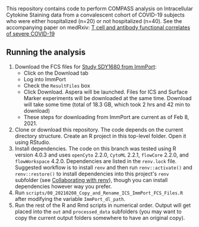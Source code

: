 This repository contains code to perform COMPASS analysis on Intracellular Cytokine Staining data from a convalescent cohort of COVID-19 subjects who were either hospitalized (n=20) or not hospitalized (n=40). See the accompanying paper on medRxiv: [T cell and antibody functional correlates of severe COVID-19](https://www.medrxiv.org/content/10.1101/2020.11.25.20235150v1)   

## Running the analysis  

1. Download the FCS files for [Study SDY1680 from ImmPort](https://www.immport.org/shared/study/SDY1680):  
    - Click on the Download tab  
    - Log into ImmPort  
    - Check the `ResultFiles` box  
    - Click Download. Aspera will be launched. Files for ICS and Surface Marker experiments will be downloaded at the same time. Download will take some time (total of 18.3 GB, which took 2 hrs and 42 min to download)  
    - These steps for downloading from ImmPort are current as of Feb 8, 2021.
2. Clone or download this repository. The code depends on the current directory structure. Create an R project in this top-level folder. Open it using RStudio.  
3. Install dependencies. The code on this branch was tested using R version 4.0.3 and uses `openCyto` 2.2.0, `CytoML` 2.2.1, `flowCore` 2.2.0, and `flowWorkspace` 4.2.0. Dependencies are listed in the `renv.lock` file. Suggested workflow is to install `renv` and then run `renv::activate()` and `renv::restore()` to install dependencies into this project's `renv` subfolder (see [Collaborating with renv](https://rstudio.github.io/renv/articles/collaborating.html)), though you can install dependencies however way you prefer.  
4. Run `scripts/00_20210208_Copy_and_Rename_ICS_ImmPort_FCS_Files.R` after modifying the variable `ImmPort_dl_path`.  
5. Run the rest of the R and Rmd scripts in numerical order. Output will get placed into the `out` and `processed_data` subfolders (you may want to copy the current output folders somewhere to have an original copy).   
